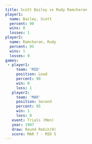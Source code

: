 ```yaml
---
title: Scott Bailey vs Rudy Ramcharan
player1:               
  name: Bailey, Scott  
  percent: 90          
  wins: 0              
  losses: 1            
player2:               
  name: Ramcharan, Rudy
  percent: 95          
  wins: 1              
  losses: 0            
games:
 - player1:        
     team: 'MID'   
     position: Lead
     percent: 90   
     win: 0        
     loss: 1       
   player2:          
     team: 'MAR'     
     position: Second
     percent: 95     
     win: 1          
     loss: 0         
   event: Trials (Men) 
   year: 1997          
   draw: Round Robin(9)
   score: MAR 7 - MID 5
---
```

